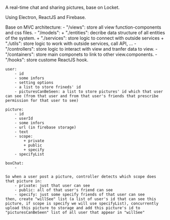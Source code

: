 A real-time chat and sharing pictures, base on Locket.

Using Electron, ReactJS and Firebase.

Base on MVC architecture:
    - "/views": store all view function-components and css files.
    - "/models":
        + "./entities": decribe data structure of all entities of the system.
        + "./services": store logic to connect with outside services
        + "./utils": store logic to work with outside services, call API, ...
    - "/controllers": store logic to interact with view and tranfer data to view.
    - "/containers": store main componets to link to other view.components.
    - "/hooks": store custome ReactJS hook.


    user:
        - id
        - some infors
        - setting options
        - a list to store frineds' id
        - picturesCanBeSeen: a list to store pictures' id which that user can see (from that user and from that user's friends that prescribe permission for that user to see)

    picture:
        - id
        - userId
        - some infors
        - url (in firebase storage)
        - text
        - scope:
            + private
            + public
            + specify
        - specifyList

    boxChat:
        -

    So when a user post a picture, controller detects which scope does that picture in:
        - private: just that user can see
        - public: all of that user's friend can see
        - specify: just some specify friends of that user can see
    then, create "willSee" list (a list of user's id that can see this picture, if scope is specify we will use specifyList), concurrently upload this picture to storage and add this picture's id to "picturesCanBeSeen" list of all user that appear in "willSee"